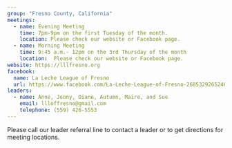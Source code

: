 ```yaml
---
group: "Fresno County, California"
meetings:
  - name: Evening Meeting
    time: 7pm-9pm on the first Tuesday of the month.
    location: Please check our website or Facebook page.
  - name: Morning Meeting
    time: 9:45 a.m.- 12pm on the 3rd Thursday of the month
    location:  Please check our website or Facebook page.
website: https://lllfresno.org
facebook: 
  name: La Leche League of Fresno
  url: https://www.facebook.com/La-Leche-League-of-Fresno-268532926524698/
leaders:
  - name: Anne, Jenny, Diane, Autumn, Maire, and Sue
    email: llloffresno@gmail.com
    telephone: (559) 426-5553
---
```

Please call our leader referral line to contact a leader or to get directions for meeting locations.